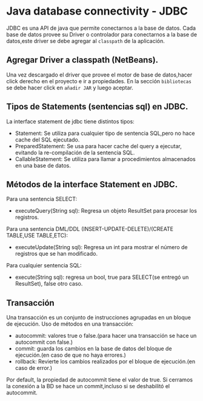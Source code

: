 # Java database connectivity - JDBC

JDBC es una API de java que permite conectarnos a la base de datos.
Cada base de datos provee su Driver o controlador para conectarnos a la base de datos,este driver se debe agregar al `classpath` de la aplicación.

## Agregar Driver a classpath (NetBeans).
Una vez descargado el driver que provee el motor de base de datos,hacer click derecho en el proyecto e ir a propiedades.
En la sección `bibliotecas` se debe hacer click en `añadir JAR` y luego aceptar.

## Tipos de Statements (sentencias sql) en JDBC.
La interface statement de jdbc tiene distintos tipos:

* Statement: Se utiliza para cualquier tipo de sentencia SQL,pero no hace cache del SQL ejecutado.
* PreparedStatement: Se usa para hacer cache del query a ejecutar, evitando la re-compilación de la sentencia SQL.
* CallableStatement: Se utiliza para llamar a procedimientos almacenados en una base de datos.

## Métodos de la interface Statement en JDBC.

Para una sentencia SELECT:
* executeQuery(String sql): Regresa un objeto ResultSet para procesar los registros.

Para una sentencia DML/DDL (INSERT-UPDATE-DELETE)/(CREATE TABLE,USE TABLE,ETC):
* executeUpdate(String sql): Regresa un int para mostrar el número de registros que se han modificado.

Para cualquier sentencia SQL:
* execute(String sql): regresa un bool, true para SELECT(se entregó un ResultSet), false otro caso.

## Transacción
Una transacción es un conjunto de instrucciones agrupadas en un bloque de ejecución.
Uso de métodos en una transacción:
* autocommit: valores true o false.(para hacer una transacción se hace un autocommit con false.)
* commit: guarda los cambios en la base de datos del bloque de ejecución.(en caso de que no haya errores.)
* rollback: Revierte los cambios realizados por el bloque de ejecución.(en caso de error.)

Por default, la propiedad de autocommit tiene el valor de true.
Si cerramos la conexión a la BD se hace un commit,incluso si se deshabilitó el autocommit.